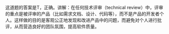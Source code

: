 这道题的答案是T，正确。讲解：在任何技术评审（technical review）中，评审的重点是被评审的产品（比如需求文档、设计、代码等），而不是产品的开发者个人。这样做的目的是客观公正地发现和改进产品中的问题，而避免对个人进行批评，从而营造良好的团队氛围，提高软件质量。